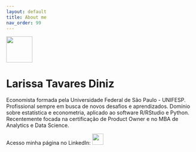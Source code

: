 ```yaml
---
layout: default
title: About me
nav_order: 99
---
```



<img src="https://media-exp1.licdn.com/dms/image/C4D03AQERGj5aUrX1NA/profile-displayphoto-shrink_800_800/0/1629760363893?e=1660176000&v=beta&t=IQtIGQK_rklXGJ2H5fKQEinn0zwDKTgBlUGUyxN_Kw0" width="70" height="70">

# [](#header-1)Larissa Tavares Diniz

Economista formada pela Universidade Federal de São Paulo - UNIFESP. Profissional sempre em busca de novos desafios e aprendizados. Domínio sobre estatística e econometria, aplicado ao software R/RStudio e Python. Recentemente focada na certificação de Product Owner e no MBA de Analytics e Data Science. 

Acesso minha página no LinkedIn:
[<img src="https://imagens-revista-pro.vivadecora.com.br/uploads/2017/10/como-usar-o-linkedin-para-empresas.png" width="30" height="30">](https://www.linkedin.com/in/larissa-tavares-diniz-8ba62b112/)


